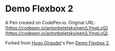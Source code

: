# Demo Flexbox 2

A Pen created on CodePen.io. Original URL: [https://codepen.io/antonbeletsky/pen/LYmqLoQ](https://codepen.io/antonbeletsky/pen/LYmqLoQ).

Forked from [Hugo Giraudel](http://codepen.io/HugoGiraudel/)'s Pen [Demo Flexbox 2](http://codepen.io/HugoGiraudel/pen/pkwqH/).